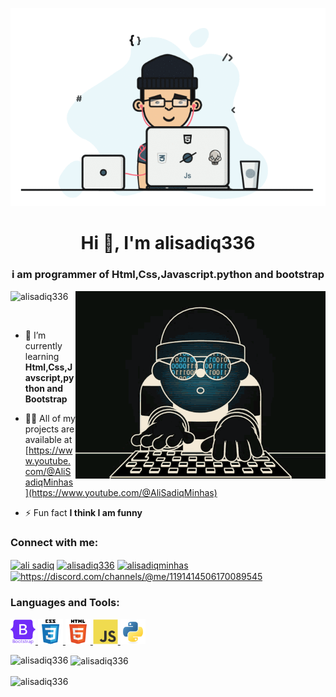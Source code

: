 ![MasterHead](hacker.gif)

<h1 align="center">Hi 👋, I'm alisadiq336</h1>
<h3 align="center">i am programmer of Html,Css,Javascript.python and bootstrap</h3>
<img align="right" alt="Coding" width="400" src="./hacking.gif">

<p align="left"> <img src="https://komarev.com/ghpvc/?username=alisadiq336&label=Profile%20views&color=0e75b6&style=flat" alt="alisadiq336" /> </p>

<p align="left"> <a href="https://twitter.com/" target="blank"><img src="https://img.shields.io/twitter/follow/?logo=twitter&style=for-the-badge" alt="" /></a> </p>

- 🌱 I’m currently learning **Html,Css,Javscript,python and Bootstrap**

- 👨‍💻 All of my projects are available at [https://www.youtube.com/@AliSadiqMinhas](https://www.youtube.com/@AliSadiqMinhas)

- ⚡ Fun fact **I think I am funny**

<h3 align="left">Connect with me:</h3>
<p align="left">
<a href="https://linkedin.com/in/ali sadiq" target="blank"><img align="center" src="https://raw.githubusercontent.com/rahuldkjain/github-profile-readme-generator/master/src/images/icons/Social/linked-in-alt.svg" alt="ali sadiq" height="30" width="40" /></a>
<a href="https://instagram.com/alisadiq336" target="blank"><img align="center" src="https://raw.githubusercontent.com/rahuldkjain/github-profile-readme-generator/master/src/images/icons/Social/instagram.svg" alt="alisadiq336" height="30" width="40" /></a>
<a href="https://www.youtube.com/c/alisadiqminhas" target="blank"><img align="center" src="https://raw.githubusercontent.com/rahuldkjain/github-profile-readme-generator/master/src/images/icons/Social/youtube.svg" alt="alisadiqminhas" height="30" width="40" /></a>
<a href="https://discord.gg/https://discord.com/channels/@me/1191414506170089545" target="blank"><img align="center" src="https://raw.githubusercontent.com/rahuldkjain/github-profile-readme-generator/master/src/images/icons/Social/discord.svg" alt="https://discord.com/channels/@me/1191414506170089545" height="30" width="40" /></a>
</p>

<h3 align="left">Languages and Tools:</h3>
<p align="left"> <a href="https://getbootstrap.com" target="_blank" rel="noreferrer"> <img src="https://raw.githubusercontent.com/devicons/devicon/master/icons/bootstrap/bootstrap-plain-wordmark.svg" alt="bootstrap" width="40" height="40"/> </a> <a href="https://www.w3schools.com/css/" target="_blank" rel="noreferrer"> <img src="https://raw.githubusercontent.com/devicons/devicon/master/icons/css3/css3-original-wordmark.svg" alt="css3" width="40" height="40"/> </a> <a href="https://www.w3.org/html/" target="_blank" rel="noreferrer"> <img src="https://raw.githubusercontent.com/devicons/devicon/master/icons/html5/html5-original-wordmark.svg" alt="html5" width="40" height="40"/> </a> <a href="https://developer.mozilla.org/en-US/docs/Web/JavaScript" target="_blank" rel="noreferrer"> <img src="https://raw.githubusercontent.com/devicons/devicon/master/icons/javascript/javascript-original.svg" alt="javascript" width="40" height="40"/> </a> <a href="https://www.python.org" target="_blank" rel="noreferrer"> <img src="https://raw.githubusercontent.com/devicons/devicon/master/icons/python/python-original.svg" alt="python" width="40" height="40"/> </a> </p>

<p><img align="left" src="https://github-readme-stats.vercel.app/api/top-langs?username=alisadiq336&show_icons=true&locale=en&layout=compact" alt="alisadiq336" /></p>

<p>&nbsp;<img align="center" src="https://github-readme-stats.vercel.app/api?username=alisadiq336&show_icons=true&locale=en" alt="alisadiq336" /></p>

<p><img align="center" src="https://github-readme-streak-stats.herokuapp.com/?user=alisadiq336&" alt="alisadiq336" /></p>
